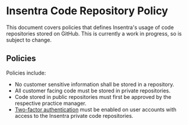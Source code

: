 # Insentra Code Repository Policy
This document covers policies that defines Insentra's usage of code repositories stored on GitHub. This is currently a work in progress, so is subject to change.

## Policies
Policies include:
* No customer sensitive information shall be stored in a repository.
* All customer facing code must be stored in private repositories.
* Code stored in public repositories must first be approved by the respective practice manager.
* [Two-factor authentication](https://github.com/settings/two_factor_authentication/configure) must be enabled on user accounts with access to the Insentra private code repositories.
